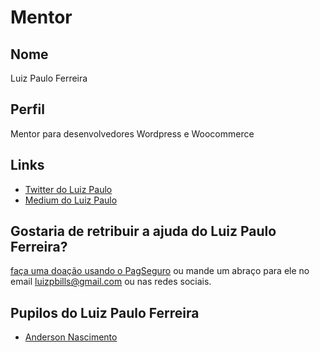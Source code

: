 # Mentor

## Nome

Luiz Paulo Ferreira

## Perfil

Mentor para desenvolvedores Wordpress e Woocommerce

## Links

- [Twitter do Luiz Paulo](https://twitter.com/luizbills)
- [Medium do Luiz Paulo](https://medium.com/@luizbills)

## Gostaria de retribuir a ajuda do Luiz Paulo Ferreira?

[faça uma doação usando o PagSeguro](https://pag.ae/bl04Sp) ou mande um abraço para ele no email luizpbills@gmail.com ou nas redes sociais.

## Pupilos do Luiz Paulo Ferreira

- [Anderson Nascimento](/profiles/pupils/profiles/AndersonNascimento.md)
